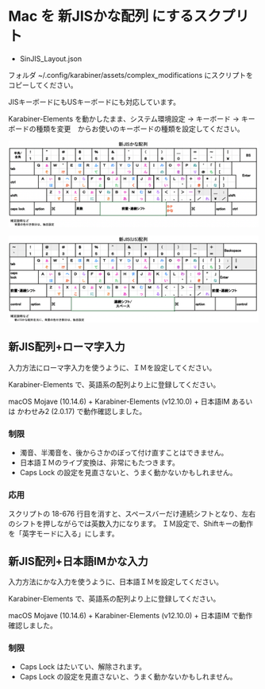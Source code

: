 # Mac を 新JISかな配列 にするスクプリト

* SinJIS_Layout.json

フォルダ ~/.config/karabiner/assets/complex_modifications  にスクリプトをコピーしてください。

JISキーボードにもUSキーボードにも対応しています。

Karabiner-Elements を動かしたまま、システム環境設定 → キーボード → キーボードの種類を変更　からお使いのキーボードの種類を設定してください。

![JISキーボードの配列図](SinJIS_Layout.png)

![USキーボードの配列図](SinJIS-US_Layout.png)

## 新JIS配列+ローマ字入力

入力方法にローマ字入力を使うように、ＩＭを設定してください。

Karabiner-Elements で、英語系の配列より上に登録してください。

macOS Mojave (10.14.6) + Karabiner-Elements (v12.10.0) + 日本語IM あるいは かわせみ2 (2.0.17) で動作確認しました。

### 制限

* 濁音、半濁音を、後からさかのぼって付け直すことはできません。
* 日本語ＩＭのライブ変換は、非常にもたつきます。
* Caps Lock の設定を見直さないと、うまく動かないかもしれません。

### 応用

スクリプトの 18-676 行目を消すと、スペースバーだけ連続シフトとなり、左右のシフトを押しながらでは英数入力になります。
ＩＭ設定で、Shiftキーの動作を「英字モードに入る」にします。

## 新JIS配列+日本語IMかな入力

入力方法にかな入力を使うように、日本語ＩＭを設定してください。

Karabiner-Elements で、英語系の配列より上に登録してください。

macOS Mojave (10.14.6) + Karabiner-Elements (v12.10.0) + 日本語IM で動作確認しました。

### 制限

* Caps Lock はたいてい、解除されます。
* Caps Lock の設定を見直さないと、うまく動かないかもしれません。
